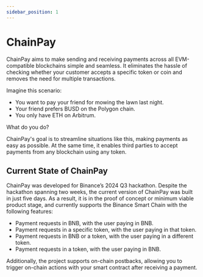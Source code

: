 ```yaml
---
sidebar_position: 1
---
```


# ChainPay

ChainPay aims to make sending and receiving payments across all EVM-compatible
blockchains simple and seamless. It eliminates the hassle of checking whether
your customer accepts a specific token or coin and removes the need for multiple
transactions.

Imagine this scenario:

- You want to pay your friend for mowing the lawn last night.
- Your friend prefers BUSD on the Polygon chain.
- You only have ETH on Arbitrum.

What do you do?

ChainPay's goal is to streamline situations like this, making payments as easy
as possible. At the same time, it enables third parties to accept payments from
any blockchain using any token.

## Current State of ChainPay

ChainPay was developed for Binance’s 2024 Q3 hackathon. Despite the hackathon
spanning two weeks, the current version of ChainPay was built in just five days.
As a result, it is in the proof of concept or minimum viable product stage, and
currently supports the Binance Smart Chain with the following features:

- Payment requests in BNB, with the user paying in BNB.
- Payment requests in a specific token, with the user paying in that token.
- Payment requests in BNB or a token, with the user paying in a different token.
- Payment requests in a token, with the user paying in BNB.

Additionally, the project supports on-chain postbacks, allowing you to trigger
on-chain actions with your smart contract after receiving a payment.
